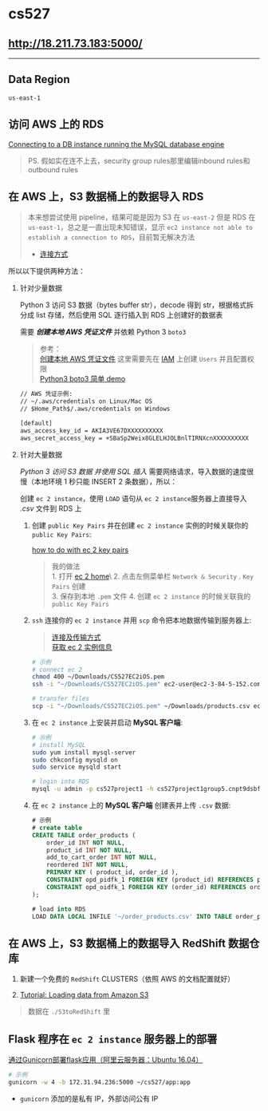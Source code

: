 # cs527

## http://18.211.73.183:5000/

----

## Data Region
`us-east-1`

## 访问 AWS 上的 RDS

[Connecting to a DB instance running the MySQL database engine](https://docs.amazonaws.cn/en_us/AmazonRDS/latest/UserGuide/USER_ConnectToInstance.html)

>PS. 假如实在连不上去，security group rules那里编辑inbound rules和outbound rules

## 在 AWS 上，S3 数据桶上的数据导入 RDS

> 本来想尝试使用 pipeline，结果可能是因为 S3 在 `us-east-2` 但是 RDS 在 `us-east-1`，总之是一直出现未知错误，显示 `ec2 instance not able to establish a connection to RDS`，目前暂无解决方法
> - [连接方式](https://medium.com/@frantzdyromain/how-to-set-up-aws-data-pipeline-for-the-first-time-a-visual-guide-4b3d16310b90)

所以以下提供两种方法：

1. 针对少量数据

    Python 3 访问 S3 数据（bytes buffer str），decode 得到 str，根据格式拆分成 list 存储，然后使用 SQL 逐行插入到 RDS 上创建好的数据表

    需要 ***创建本地 AWS 凭证文件*** 并依赖 Python 3 `boto3`

    > 参考：\
    [创建本地 AWS 凭证文件](https://www.shuzhiduo.com/A/B0zqKPZQ5v/) 这里需要先在 [IAM](https://console.aws.amazon.com/iam/home?region=us-east-1#/users) 上创建 `Users` 并且配置权限\
    [Python3 boto3 简单 demo](https://www.jianshu.com/p/515439142d73)

    ```txt
    // AWS 凭证示例:
    // ~/.aws/credentials on Linux/Mac OS
    // $Home_Path$/.aws/credentials on Windows

    [default]
    aws_access_key_id = AKIA3VE67DXXXXXXXXXX
    aws_secret_access_key = +SBaSp2Weix8GLELHJOLBnlTIRNXcnXXXXXXXXXX
    ```

2. 针对大量数据

    *Python 3 访问 S3 数据 并使用 SQL 插入* 需要网络请求，导入数据的速度很慢（本地环境 1 秒只能 INSERT 2 条数据），所以：

    创建 `ec 2 instance`，使用 `LOAD` 语句从 `ec 2 instance`服务器上直接导入 *.csv* 文件到 RDS 上

    1. 创建 `public Key Pairs` 并在创建 `ec 2 instance` 实例的时候关联你的 `public Key Pairs`:

        [how to do with ec 2 key pairs](https://docs.aws.amazon.com/AWSEC2/latest/UserGuide/ec2-key-pairs.html#having-ec2-create-your-key-pair)

        > 我的做法\
            1. 打开 [ec 2 home](https://console.aws.amazon.com/ec2/v2/home?region=us-east-1#Home:)\
            2. 点击左侧菜单栏 `Network & Security` . `Key Pairs` 创建\
            3. 保存到本地 `.pem` 文件
            4. 创建 `ec 2 instance` 的时候关联我的 `public Key Pairs`

    2. `ssh` 连接你的 `ec 2 instance` 并用 `scp` 命令把本地数据传输到服务器上:

        > [连接及传输方式](https://docs.aws.amazon.com/zh_cn/AWSEC2/latest/UserGuide/AccessingInstancesLinux.html)\
        [获取 ec 2 实例信息](https://docs.aws.amazon.com/zh_cn/AWSEC2/latest/UserGuide/connection-prereqs.html#connection-prereqs-get-info-about-instance)

        ```bash
        # 示例
        # connect ec 2
        chmod 400 ~/Downloads/CS527EC2iOS.pem
        ssh -i "~/Downloads/CS527EC2iOS.pem" ec2-user@ec2-3-84-5-152.compute-1.amazonaws.com

        # transfer files
        scp -i "~/Downloads/CS527EC2iOS.pem" ~/Downloads/products.csv ec2-user@ec2-3-84-5-152.compute-1.amazonaws.com:~
        ```

    3. 在 `ec 2 instance` 上安装并启动 **MySQL 客户端**:

        ```bash
        # 示例
        # install MySQL
        sudo yum install mysql-server
        sudo chkconfig mysqld on
        sudo service mysqld start

        # login into RDS
        mysql -u admin -p cs527project1 -h cs527project1group5.cnpt9dsbfddc.us-east-1.rds.amazonaws.com
        ```

    4. 在 `ec 2 instance` 上的 **MySQL 客户端** 创建表并上传 `.csv` 数据:

        ```sql
        # 示例
        # create table
        CREATE TABLE order_products (
            order_id INT NOT NULL,
            product_id INT NOT NULL,
            add_to_cart_order INT NOT NULL,
            reordered INT NOT NULL,
            PRIMARY KEY ( product_id, order_id ),
            CONSTRAINT opd_pidfk_1 FOREIGN KEY (product_id) REFERENCES products(product_id),
            CONSTRAINT opd_oidfk_1 FOREIGN KEY (order_id) REFERENCES orders(order_id)
        );

        # load into RDS
        LOAD DATA LOCAL INFILE '~/order_products.csv' INTO TABLE order_products FIELDS TERMINATED BY ',' ENCLOSED BY '"' IGNORE 1 LINES;
        ```
## 在 AWS 上，S3 数据桶上的数据导入 RedShift 数据仓库

1. 新建一个免费的 `RedShift` CLUSTERS（依照 AWS 的文档配置就好）

2. [Tutorial: Loading data from Amazon S3](https://docs.aws.amazon.com/redshift/latest/dg/tutorial-loading-data.html)
> 数据在 `./S3toRedShift` 里

## Flask 程序在 `ec 2 instance` 服务器上的部署

[通过Gunicorn部署flask应用（阿里云服务器：Ubuntu 16.04）](https://juejin.im/post/6844903550342922248)

```bash
# 示例
gunicorn -w 4 -b 172.31.94.236:5000 ~/cs527/app:app
```
- `gunicorn` 添加的是私有 IP，外部访问公有 IP
